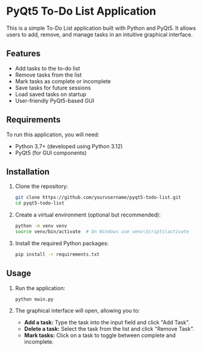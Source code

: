 # PyQt5 To-Do List Application

This is a simple To-Do List application built with Python and PyQt5. It allows users to add, remove, and manage tasks in an intuitive graphical interface.

## Features

- Add tasks to the to-do list
- Remove tasks from the list
- Mark tasks as complete or incomplete
- Save tasks for future sessions
- Load saved tasks on startup
- User-friendly PyQt5-based GUI

## Requirements

To run this application, you will need:

- Python 3.7+ (developed using Python 3.12)
- PyQt5 (for GUI components)

## Installation

1. Clone the repository:

    ```bash
    git clone https://github.com/yourusername/pyqt5-todo-list.git
    cd pyqt5-todo-list
    ```

2. Create a virtual environment (optional but recommended):

    ```bash
    python -m venv venv
    source venv/bin/activate  # On Windows use venv\Scripts\activate
    ```

3. Install the required Python packages:

    ```bash
    pip install -r requirements.txt
    ```

## Usage

1. Run the application:

    ```bash
    python main.py
    ```

2. The graphical interface will open, allowing you to:

   - **Add a task:** Type the task into the input field and click "Add Task".
   - **Delete a task:** Select the task from the list and click "Remove Task".
   - **Mark tasks:** Click on a task to toggle between complete and incomplete.
